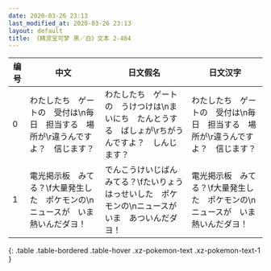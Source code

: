 ```yaml
---
date: 2020-03-26 23:13
last_modified_at: 2020-03-26 23:13
layout: default
title: 《精灵宝可梦 黑／白》文本 2-404
---
```

| 编号 | 中文 | 日文假名 | 日文汉字 |
| ---- | ---- | ---- | --- |
| 0 | わたしたち　ゲートの　受付は\n毎日　担当する　場所が\r違うんですよ？　信じます？ | わたしたち　ゲートの　うけつけは\nまいにち　たんとうする　ばしょが\rちがうんですよ？　しんじます？ | わたしたち　ゲートの　受付は\n毎日　担当する　場所が\r違うんですよ？　信じます？ |
| 1 | 電光掲示板　みてる？\f大量発生した　ポケモンの\nニュースが　いま　熱いんだダヨ！ | でんこうけいじばん　みてる？\fたいりょうはっせいした　ポケモンの\nニュースが　いま　あついんだダヨ！ | 電光掲示板　みてる？\f大量発生した　ポケモンの\nニュースが　いま　熱いんだダヨ！ |
{: .table .table-bordered .table-hover .xz-pokemon-text .xz-pokemon-text-1 }